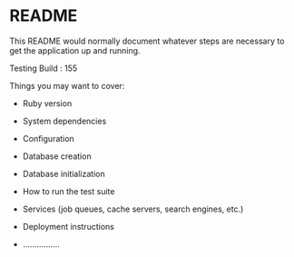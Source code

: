 # README

This README would normally document whatever steps are necessary to get the
application up and running.

Testing Build : 155

Things you may want to cover:

* Ruby version

* System dependencies

* Configuration

* Database creation

* Database initialization

* How to run the test suite

* Services (job queues, cache servers, search engines, etc.)

* Deployment instructions

* ................
